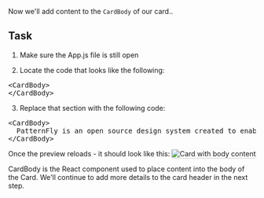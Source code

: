 Now we'll add content to the `CardBody` of our card..

## Task

1) Make sure the App.js file is still open

2) Locate the code that looks like the following:

<pre class="file">
&lt;CardBody&gt;
&lt;/CardBody&gt;
</pre>

3) Replace that section with the following code:

<pre class="file" data-target="clipboard">
&lt;CardBody&gt;
  PatternFly is an open source design system created to enable consistency and usability across a wide range of applications and use cases. PatternFly provides clear standards, guidance, and tools that help designers and developers work together more efficiently and build better user experiences.
&lt;/CardBody&gt;
</pre>

Once the preview reloads - it should look like this:
<img src="module-1/assets/step1.png" alt="Card with body content" style="box-shadow: rgba(3, 3, 3, 0.2) 0px 1.25px 2.5px 0px;" />

CardBody is the React component used to place content into the body of the Card.  We'll continue to add more details to the card header in the next step.
